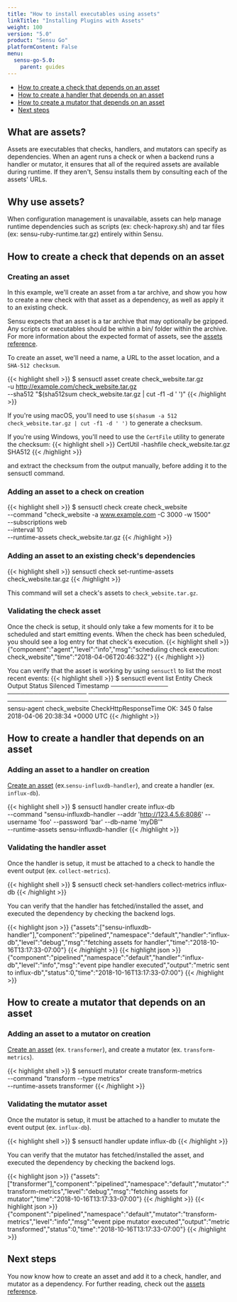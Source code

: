 ```yaml
---
title: "How to install executables using assets"
linkTitle: "Installing Plugins with Assets"
weight: 100
version: "5.0"
product: "Sensu Go"
platformContent: False
menu: 
  sensu-go-5.0:
    parent: guides
---
```


- [How to create a check that depends on an asset](#how-to-create-a-check-that-depends-on-an-asset)
- [How to create a handler that depends on an asset](#how-to-create-a-handler-that-depends-on-an-asset)
- [How to create a mutator that depends on an asset](#how-to-create-a-mutator-that-depends-on-an-asset)
- [Next steps](#next-steps)

## What are assets?
Assets are executables that checks, handlers, and mutators can specify as dependencies.
When an agent runs a check or when a backend runs a handler or mutator, it ensures that all of the required assets
are available during runtime.
If they aren't, Sensu installs them by consulting each of the assets' URLs.

## Why use assets?
When configuration management is unavailable, assets can help manage runtime 
dependencies such as scripts (ex: check-haproxy.sh) and tar files (ex: sensu-ruby-runtime.tar.gz)
entirely within Sensu. 

## How to create a check that depends on an asset 

### Creating an asset
In this example, we'll create an asset from a tar archive, and show you how to
create a new check with that asset as a dependency, as well as apply it to an
existing check.

Sensu expects that an asset is a tar archive that may optionally be gzipped.
Any scripts or executables should be within a bin/ folder within the archive.
For more information about the expected format of assets, see the [assets reference][1].

To create an asset, we'll need a name, a URL to the asset location,
and a `SHA-512 checksum`.

{{< highlight shell >}}
$ sensuctl asset create check_website.tar.gz \
  -u http://example.com/check_website.tar.gz \
  --sha512 "$(sha512sum check_website.tar.gz | cut -f1 -d ' ')"
{{< /highlight >}}

If you're using macOS, you'll need to use `$(shasum -a 512 check_website.tar.gz | cut -f1 -d ' ')` to generate a checksum.

If you're using Windows, you'll need to use the `CertFile` utility to generate the checksum:
{{< highlight shell >}}
CertUtil -hashfile check_website.tar.gz SHA512
{{< /highlight >}}

and extract the checksum from the output manually, before adding it to the sensuctl command.


### Adding an asset to a check on creation

{{< highlight shell >}}
$ sensuctl check create check_website \
  --command "check_website -a www.example.com -C 3000 -w 1500" \
  --subscriptions web \
  --interval 10 \
  --runtime-assets check_website.tar.gz 
{{< /highlight >}}

### Adding an asset to an existing check's dependencies

{{< highlight shell >}}
sensuctl check set-runtime-assets check_website.tar.gz 
{{< /highlight >}}

This command will set a check's assets to `check_website.tar.gz`.

### Validating the check asset

Once the check is setup, it should only take a few moments for it to be
scheduled and start emitting events. When the check has been scheduled, you should 
see a log entry for that check's execution.
{{< highlight shell >}}
{"component":"agent","level":"info","msg":"scheduling check execution: check_website","time":"2018-04-06T20:46:32Z"}
{{< /highlight >}}

You can verify that the asset is working by using `sensuctl` to list the most recent events:
{{< highlight shell >}}
$ sensuctl event list
    Entity           Check                     Output               Status   Silenced             Timestamp
 ───────────── ────────────────── ──────────────────────────────── ──────── ────────── ───────────────────────────────
  sensu-agent    check_website      CheckHttpResponseTime OK: 345      0       false    2018-04-06 20:38:34 +0000 UTC
{{< /highlight >}}

## How to create a handler that depends on an asset 

### Adding an asset to a handler on creation

[Create an asset][2] (ex.`sensu-influxdb-handler`), and create a handler (ex. `influx-db`).

{{< highlight shell >}}
$ sensuctl handler create influx-db \
  --command "sensu-influxdb-handler --addr 'http://123.4.5.6:8086' --username 'foo' --password 'bar' --db-name 'myDB'" \
  --runtime-assets sensu-influxdb-handler
{{< /highlight >}}

### Validating the handler asset

Once the handler is setup, it must be attached to a check to handle the event output (ex. `collect-metrics`).

{{< highlight shell >}}
$ sensuctl check set-handlers collect-metrics influx-db
{{< /highlight >}}

You can verify that the handler has fetched/installed the asset, and executed the dependency by checking the
backend logs.

{{< highlight json >}}
{"assets":["sensu-influxdb-handler"],"component":"pipelined","namespace":"default","handler":"influx-db","level":"debug","msg":"fetching assets for handler","time":"2018-10-16T13:17:33-07:00"}
{{< /highlight >}}
{{< highlight json >}}
{"component":"pipelined","namespace":"default","handler":"influx-db","level":"info","msg":"event pipe handler executed","output":"metric sent to influx-db","status":0,"time":"2018-10-16T13:17:33-07:00"}
{{< /highlight >}}

## How to create a mutator that depends on an asset 

### Adding an asset to a mutator on creation

[Create an asset][2] (ex. `transformer`), and create a mutator (ex. `transform-metrics`).

{{< highlight shell >}}
$ sensuctl mutator create transform-metrics \
  --command "transform --type metrics" \
  --runtime-assets transformer
{{< /highlight >}}

### Validating the mutator asset

Once the mutator is setup, it must be attached to a handler to mutate the event output (ex. `influx-db`).

{{< highlight shell >}}
$ sensuctl handler update influx-db
{{< /highlight >}}

You can verify that the mutator has fetched/installed the asset, and executed the dependency by checking the
backend logs.

{{< highlight json >}}
{"assets":["transformer"],"component":"pipelined","namespace":"default","mutator":"transform-metrics","level":"debug","msg":"fetching assets for mutator","time":"2018-10-16T13:17:33-07:00"}
{{< /highlight >}}
{{< highlight json >}}
{"component":"pipelined","namespace":"default","mutator":"transform-metrics","level":"info","msg":"event pipe mutator executed","output":"metric transformed","status":0,"time":"2018-10-16T13:17:33-07:00"}
{{< /highlight >}}

## Next steps

You now know how to create an asset and add it to a check, handler, and mutator as a dependency.
For further reading, check out the [assets reference][1].

[1]: ../../reference/assets/
[2]: #creating-an-asset